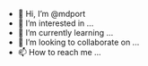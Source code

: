 - 👋 Hi, I’m @mdport
- 👀 I’m interested in ...
- 🌱 I’m currently learning ...
- 💞️ I’m looking to collaborate on ...
- 📫 How to reach me ...

<!---
mdport/mdport is a ✨ special ✨ repository because its `README.md` (this file) appears on your GitHub profile.
You can click the Preview link to take a look at your changes.
--->
